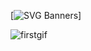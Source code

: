 [![SVG Banners](https://svg-banners.vercel.app/api?type=rainbow&text1=황학선의%20GitHub%20🌈&width=800&height=400)]

![firstgif](https://user-images.githubusercontent.com/74038190/235224431-e8c8c12e-6826-47f1-89fb-2ddad83b3abf.gif)

